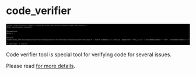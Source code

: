 code_verifier
=============

<p align="center">
    <img src="https://github.com/Gris87/ngos/blob/master/tools/qt/code_verifier/Screenshot.png?raw=true" alt="Screenshot"/>
</p>

Code verifier tool is special tool for verifying code for several issues.

Please read [for more details](../../../docs/0.%20Intro/7.%20Tools/3.%20Code%20verifier/README.md).
